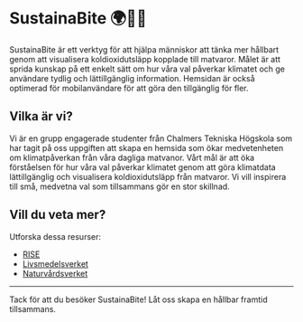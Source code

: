 # SustainaBite 🌍🌱🍴

SustainaBite är ett verktyg för att hjälpa människor att tänka mer hållbart genom att visualisera koldioxidutsläpp kopplade till matvaror. Målet är att sprida kunskap på ett enkelt sätt om hur våra val påverkar klimatet och ge användare tydlig och lättillgänglig information. Hemsidan är också optimerad för mobilanvändare för att göra den tillgänglig för fler.

## Vilka är vi?
Vi är en grupp engagerade studenter från Chalmers Tekniska Högskola som har tagit på oss uppgiften att skapa en hemsida som ökar medvetenheten om klimatpåverkan från våra dagliga matvanor. Vårt mål är att öka förståelsen för hur våra val påverkar klimatet genom att göra klimatdata lättillgänglig och visualisera koldioxidutsläpp från matvaror. Vi vill inspirera till små, medvetna val som tillsammans gör en stor skillnad.


## Vill du veta mer?
Utforska dessa resurser:
- [RISE](https://www.ri.se/en)
- [Livsmedelsverket](https://www.livsmedelsverket.se/)
- [Naturvårdsverket](https://www.naturvardsverket.se/)


---
Tack för att du besöker SustainaBite! Låt oss skapa en hållbar framtid tillsammans.

